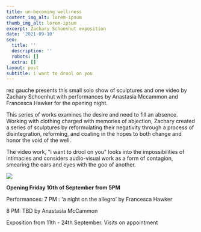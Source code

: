 ```yaml
---
title: un-becoming well-ness
content_img_alt: lorem-ipsum
thumb_img_alt: lorem-ipsum
excerpt: Zachary Schoenhut exposition
date: '2021-09-10'
seo:
  title: ''
  description: ''
  robots: []
  extra: []
layout: post
subtitle: i want to drool on you
---
```

rez gauche presents this small solo show of sculptures and one video by Zachary Schoenhut with performances by Anastasia Mccammon and Francesca Hawker for the opening night.

This series of works examines the desire and need to fill an absence. Working with clothing charged with memories of abjection, Zachary created a series of sculptures by reformulating their negativity through a process of disintegration, reforming, and coating in the hopes to both change and honor the void of the well.

The video work, "i want to drool on you" looks into the impossibilities of intimacies and considers audio-visual work as a form of contagion, smearing the ears and eyes with the goo of another.



![](/images/unbecoming-wellness%20\(1\).jpg)



**Opening Friday 10th of September from 5PM**

Performances:
7 PM : 'a night on the allegro' by Francesca Hawker

8 PM: TBD by Anastasia McCammon

Exposition from 11th - 24th September.
Visits on appointment
